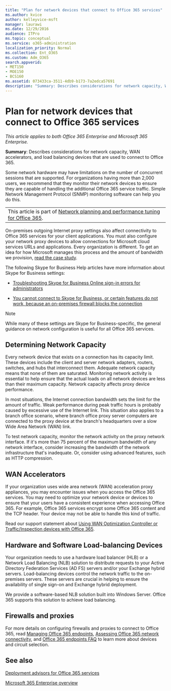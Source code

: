 ```yaml
---
title: "Plan for network devices that connect to Office 365 services"
ms.author: kvice
author: kelleyvice-msft
manager: laurawi
ms.date: 12/29/2016
audience: ITPro
ms.topic: conceptual
ms.service: o365-administration
localization_priority: Normal
ms.collection: Ent_O365
ms.custom: Adm_O365
search.appverid:
- MET150
- MOE150
- BCS160
ms.assetid: 073433ca-3511-4db9-b173-7a2edca57691
description: "Summary: Describes considerations for network capacity, WAN accelerators, and load balancing devices that are used to connect to Office 365."
---
```


# Plan for network devices that connect to Office 365 services

*This article applies to both Office 365 Enterprise and Microsoft 365 Enterprise.*
  
**Summary**: Describes considerations for network capacity, WAN accelerators, and load balancing devices that are used to connect to Office 365.

Some network hardware may have limitations on the number of concurrent sessions that are supported. For organizations having more than 2,000 users, we recommend that they monitor their network devices to ensure they are capable of handling the additional Office 365 service traffic. Simple Network Management Protocol (SNMP) monitoring software can help you do this.

||
|:-----|
| This article is part of [Network planning and performance tuning for Office 365](https://aka.ms/tune).|

On-premises outgoing Internet proxy settings also affect connectivity to Office 365 services for your client applications. You must also configure your network proxy devices to allow connections for Microsoft cloud services URLs and applications. Every organization is different. To get an idea for how Microsoft manages this process and the amount of bandwidth we provision, [read the case study](https://www.microsoft.com/itshowcase/Article/Content/631/Optimizing-network-performance-for-Microsoft-Office-365).
  
The following Skype for Business Help articles have more information about Skype for Business settings:
  
- [Troubleshooting Skype for Business Online sign-in errors for administrators](https://docs.microsoft.com/skypeforbusiness/set-up-skype-for-business-online/troubleshooting-sign-in-errors-for-admins)

- [You cannot connect to Skype for Business, or certain features do not work, because an on-premises firewall blocks the connection](https://go.microsoft.com/fwlink/p/?LinkID=243625)

> [!NOTE]
> While many of these settings are Skype for Business-specific, the general guidance on network configuration is useful for all Office 365 services.
  
## Determining Network Capacity

Every network device that exists on a connection has its capacity limit. These devices include the client and server network adapters, routers, switches, and hubs that interconnect them. Adequate network capacity means that none of them are saturated. Monitoring network activity is essential to help ensure that the actual loads on all network devices are less than their maximum capacity. Network capacity affects proxy device performance.
  
In most situations, the Internet connection bandwidth sets the limit for the amount of traffic. Weak performance during peak traffic hours is probably caused by excessive use of the Internet link. This situation also applies to a branch office scenario, where branch office proxy server computers are connected to the proxy device at the branch's headquarters over a slow Wide Area Network (WAN) link.
  
To test network capacity, monitor the network activity on the proxy network interface. If it's more than 75 percent of the maximum bandwidth of any network interface, consider increasing the bandwidth of the network infrastructure that's inadequate. Or, consider using advanced features, such as HTTP compression.
  
## WAN Accelerators

If your organization uses wide area network (WAN) acceleration proxy appliances, you may encounter issues when you access the Office 365 services. You may need to optimize your network device or devices to ensure that your users have a consistent experience when accessing Office 365. For example, Office 365 services encrypt some Office 365 content and the TCP header. Your device may not be able to handle this kind of traffic.
  
Read our support statement about [Using WAN Optimization Controller or Traffic/Inspection devices with Office 365](https://support.microsoft.com/kb/2690045).
  
## Hardware and Software Load-balancing Devices

Your organization needs to use a hardware load balancer (HLB) or a Network Load Balancing (NLB) solution to distribute requests to your Active Directory Federation Services (AD FS) servers and/or your Exchange hybrid servers. Load-balancing devices control the network traffic to the on-premises servers. These servers are crucial in helping to ensure the availability of single sign-on and Exchange hybrid deployment.
  
We provide a software-based NLB solution built into Windows Server. Office 365 supports this solution to achieve load balancing.
  
## Firewalls and proxies

For more details on configuring firewalls and proxies to connect to Office 365, read [Managing Office 365 endpoints](https://support.office.com/article/99cab9d4-ef59-4207-9f2b-3728eb46bf9a), [Assessing Office 365 network connectivity](assessing-network-connectivity.md), and [Office 365 endpoints FAQ](https://support.office.com/article/d4088321-1c89-4b96-9c99-54c75cae2e6d) to learn more about devices and circuit selection.
  
## See also

[Deployment advisors for Office 365 services](deployment-advisors-for-office-365.md)

[Microsoft 365 Enterprise overview](https://docs.microsoft.com/microsoft-365/enterprise/microsoft-365-overview)
